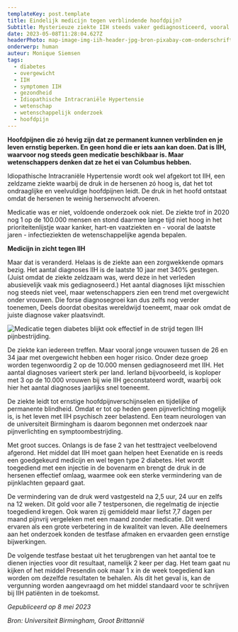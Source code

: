```yaml
---
templateKey: post.template
title: Eindelijk medicijn tegen verblindende hoofdpijn?
Subtitle: Mysterieuze ziekte IIH steeds vaker gediagnosticeerd, vooral bij jonge vrouwen
date: 2023-05-08T11:28:04.627Z
headerPhoto: map-image-img-iih-header-jpg-bron-pixabay-com-onderschrift-iih-header-1
onderwerp: human
auteur: Monique Siemsen
tags:
  - diabetes
  - overgewicht
  - IIH
  - symptomen IIH
  - gezondheid
  - Idiopathische Intracraniële Hypertensie
  - wetenschap
  - wetenschappelijk onderzoek
  - hoofdpijn
---
```

**Hoofdpijnen die zó hevig zijn dat ze permanent kunnen verblinden en je leven ernstig beperken. En geen hond die er iets aan kan doen. Dat is IIH, waarvoor nog steeds geen medicatie beschikbaar is. Maar wetenschappers denken dat ze het ei van Columbus hebben.**

Idiopathische Intracraniële Hypertensie wordt ook wel afgekort tot IIH, een zeldzame ziekte waarbij de druk in de hersenen zó hoog is, dat het tot ondraaglijke en veelvuldige hoofdpijnen leidt. De druk in het hoofd ontstaat omdat de hersenen te weinig hersenvocht afvoeren.

Medicatie was er niet, voldoende onderzoek ook niet. De ziekte trof in 2020 nog 1 op de 100.000 mensen en stond daarmee lange tijd niet hoog in het prioriteitenlijstje waar kanker, hart-en vaatziekten en - vooral de laatste jaren - infectieziekten de wetenschappelijke agenda bepalen. 

**Medicijn in zicht tegen IIH**

Maar dat is veranderd. Helaas is de ziekte aan een zorgwekkende opmars bezig. Het aantal diagnoses IIH is de laatste 10 jaar met 340% gestegen. (Juist omdat de ziekte zeldzaam was, werd deze in het verleden abusievelijk vaak mis gediagnoseerd.) Het aantal diagnoses lijkt misschien nog steeds niet veel, maar wetenschappers zien een trend met overgewicht onder vrouwen. Die forse diagnosegroei kan dus zelfs nog verder toenemen, Deels doordat obesitas wereldwijd toeneemt, maar ook omdat de juiste diagnose vaker plaatsvindt.

![Medicatie tegen diabetes blijkt ook effectief in de strijd tegen IIH pijnbestrijding.](/img/iih-medicatie.jpg "Pixabay.com")

De ziekte kan iedereen treffen. Maar vooral jonge vrouwen tussen de 26 en 34 jaar met overgewicht hebben een hoger risico. Onder deze groep worden tegenwoordig 2 op de 10.000 mensen gediagnoseerd met IIH. Het aantal diagnoses varieert sterk per land. Ierland bijvoorbeeld, is koploper met 3 op de 10.000 vrouwen bij wie IIH geconstateerd wordt, waarbij ook hier het aantal diagnoses jaarlijks snel toeneemt.

De ziekte leidt tot ernstige hoofdpijnverschijnselen en tijdelijke of permanente blindheid. Omdat er tot op heden geen pijnverlichting mogelijk is, is het leven met IIH psychisch zeer belastend. Een team neurologen van de universiteit Birmingham is daarom begonnen met onderzoek naar pijnverlichting en symptoombestrijding. 

Met groot succes. Onlangs is de fase 2 van het testtraject veelbelovend afgerond. Het middel dat IIH moet gaan helpen heet Exenatide en is reeds een goedgekeurd medicijn en wel tegen type 2 diabetes. Het wordt toegediend met een injectie in de bovenarm en brengt de druk in de hersenen effectief omlaag, waarmee ook een sterke vermindering van de pijnklachten gepaard gaat.

De vermindering van de druk werd vastgesteld na 2,5 uur, 24 uur en zelfs na 12 weken. Dit gold voor alle 7 testpersonen, die regelmatig de injectie toegediend kregen. Ook waren zij gemiddeld maar liefst 7,7 dagen per maand pijnvrij vergeleken met een maand zonder medicatie. Dit werd ervaren als een grote verbetering in de kwaliteit van leven. Alle deelnemers aan het onderzoek konden de testfase afmaken en ervaarden geen ernstige bijwerkingen.

De volgende testfase bestaat uit het terugbrengen van het aantal toe te dienen injecties voor dit resultaat, namelijk 2 keer per dag. Het team gaat nu kijken of het middel Presendin ook maar 1 x in de week toegediend kan worden om dezelfde resultaten te behalen. Als dit het geval is, kan de vergunning worden aangevraagd om het middel standaard voor te schrijven bij IIH patiënten in de toekomst.

*G﻿epubliceerd op 8 mei 2023*

*B﻿ron: Universiteit Birmingham, Groot Brittannië*